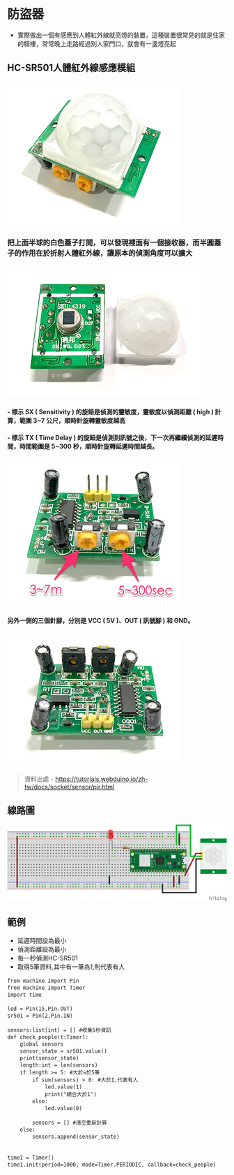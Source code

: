 # 防盜器
- 實際做出一個有感應到人體紅外線就亮燈的裝置，這種裝置很常見的就是住家的騎樓，常常晚上走路經過別人家門口，就會有一盞燈亮起

## HC-SR501人體紅外線感應模組

![](./images/pic1.jpeg)

### 把上面半球的白色蓋子打開，可以發現裡面有一個接收器，而半圓蓋子的作用在於折射人體紅外線，讓原本的偵測角度可以擴大

![](./images/pic2.jpeg)

#### - 標示 SX ( Sensitivity ) 的旋鈕是偵測的靈敏度，靈敏度以偵測距離 ( high ) 計算，範圍 3~7 公尺，順時針旋轉靈敏度越高

#### - 標示 TX ( Time Delay ) 的旋鈕是偵測到訊號之後，下一次再繼續偵測的延遲時間，時間範圍是 5~300 秒，順時針旋轉延遲時間越長。

![](./images/pic4.jpeg)


#### 另外一側的三個針腳，分別是 VCC ( 5V )、OUT ( 訊號腳 ) 和 GND。

![](./images/pic3.jpeg)

> 資料出處 - https://tutorials.webduino.io/zh-tw/docs/socket/sensor/pir.html

## 線路圖

![](./images/pic5.png)

## 範例
- 延遲時間設為最小
- 偵測距離設為最小
- 每一秒偵測HC-SR501
- 取得5筆資料,其中有一筆為1,則代表有人

```
from machine import Pin
from machine import Timer
import time

led = Pin(15,Pin.OUT)
sr501 = Pin(2,Pin.IN)

sensors:list[int] = [] #收集5秒資訊
def check_people(t:Timer):
    global sensors
    sensor_state = sr501.value()
    print(sensor_state)
    length:int = len(sensors)
    if length >= 5: #大於=於5筆       
        if sum(sensors) > 0: #大於1,代表有人
            led.value(1)
            print("總合大於1")
        else:
            led.value(0)
        
        sensors = [] #清空重新計算
    else:        
        sensors.append(sensor_state)
    

time1 = Timer() 
time1.init(period=1000, mode=Timer.PERIODIC, callback=check_people)
```
